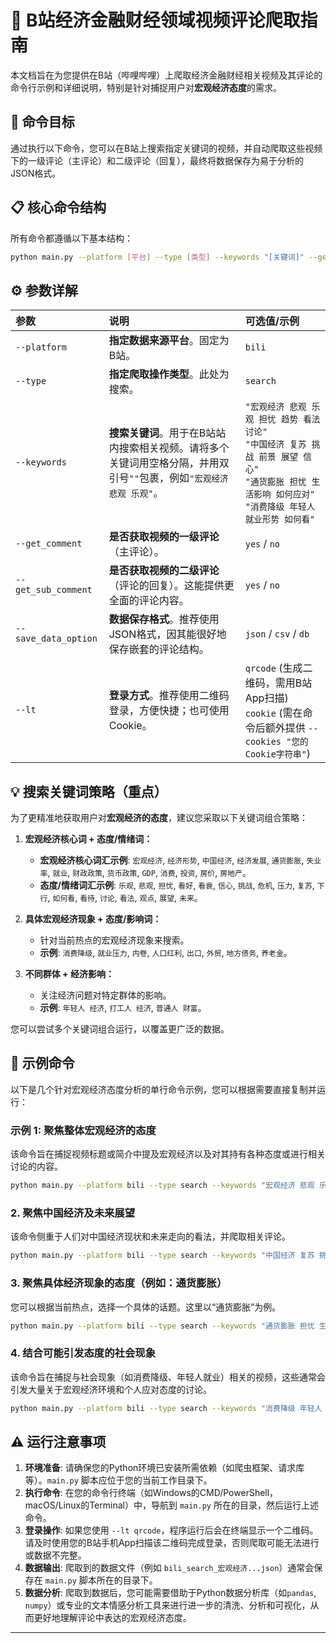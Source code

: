 # 📝 B站经济金融财经领域视频评论爬取指南

本文档旨在为您提供在B站（哔哩哔哩）上爬取经济金融财经相关视频及其评论的命令行示例和详细说明，特别是针对捕捉用户对**宏观经济态度**的需求。

## 🎯 命令目标

通过执行以下命令，您可以在B站上搜索指定关键词的视频，并自动爬取这些视频下的一级评论（主评论）和二级评论（回复），最终将数据保存为易于分析的JSON格式。

## 📋 核心命令结构

所有命令都遵循以下基本结构：

```bash
python main.py --platform [平台] --type [类型] --keywords "[关键词]" --get_comment [是否获取评论] --get_sub_comment [是否获取二级评论] --save_data_option [保存格式] --lt [登录方式]
```

## ⚙️ 参数详解

| 参数                     | 说明                                                         | 可选值/示例                                                  |
| :----------------------- | :----------------------------------------------------------- | :----------------------------------------------------------- |
| `--platform`             | **指定数据来源平台**。固定为B站。                            | `bili`                                                       |
| `--type`                 | **指定爬取操作类型**。此处为搜索。                           | `search`                                                     |
| `--keywords`             | **搜索关键词**。用于在B站站内搜索相关视频。请将多个关键词用空格分隔，并用双引号`""`包裹，例如`"宏观经济 悲观 乐观"`。 | `"宏观经济 悲观 乐观 担忧 趋势 看法 讨论"`<br/>`"中国经济 复苏 挑战 前景 展望 信心"`<br/>`"通货膨胀 担忧 生活影响 如何应对"`<br/>`"消费降级 年轻人 就业形势 如何看"` |
| `--get_comment`          | **是否获取视频的一级评论**（主评论）。                       | `yes` / `no`                                                 |
| `--get_sub_comment`      | **是否获取视频的二级评论**（评论的回复）。这能提供更全面的评论内容。 | `yes` / `no`                                                 |
| `--save_data_option`     | **数据保存格式**。推荐使用JSON格式，因其能很好地保存嵌套的评论结构。 | `json` / `csv` / `db`                                        |
| `--lt`                   | **登录方式**。推荐使用二维码登录，方便快捷；也可使用Cookie。 | `qrcode` (生成二维码，需用B站App扫描)<br/>`cookie` (需在命令后额外提供 `--cookies "您的Cookie字符串"`) |

## 💡 搜索关键词策略（重点）

为了更精准地获取用户对**宏观经济的态度**，建议您采取以下关键词组合策略：

1. **宏观经济核心词 + 态度/情绪词：**
    * **宏观经济核心词汇示例**: `宏观经济`, `经济形势`, `中国经济`, `经济发展`, `通货膨胀`, `失业率`, `就业`, `财政政策`, `货币政策`, `GDP`, `消费`, `投资`, `房价`, `房地产`。
    * **态度/情绪词汇示例**: `乐观`, `悲观`, `担忧`, `看好`, `看衰`, `信心`, `挑战`, `危机`, `压力`, `复苏`, `下行`, `如何看`, `看待`, `讨论`, `看法`, `观点`, `展望`, `未来`。

2. **具体宏观经济现象 + 态度/影响词：**
    * 针对当前热点的宏观经济现象来搜索。
    * **示例**: `消费降级`, `就业压力`, `内卷`, `人口红利`, `出口`, `外贸`, `地方债务`, `养老金`。

3. **不同群体 + 经济影响：**
    * 关注经济问题对特定群体的影响。
    * **示例**: `年轻人 经济`, `打工人 经济`, `普通人 财富`。

您可以尝试多个关键词组合运行，以覆盖更广泛的数据。

## 🎯 示例命令

以下是几个针对宏观经济态度分析的单行命令示例，您可以根据需要直接复制并运行：

### 示例 1: 聚焦整体宏观经济的态度

该命令旨在捕捉视频标题或简介中提及宏观经济以及对其持有各种态度或进行相关讨论的内容。

```bash
python main.py --platform bili --type search --keywords "宏观经济 悲观 乐观 担忧 趋势 看法 讨论" --get_comment yes --get_sub_comment yes --save_data_option json --lt qrcode
```

### 2. 聚焦中国经济及未来展望

该命令侧重于人们对中国经济现状和未来走向的看法，并爬取相关评论。

```bash
python main.py --platform bili --type search --keywords "中国经济 复苏 挑战 前景 展望 信心" --get_comment yes --get_sub_comment yes --save_data_option json --lt qrcode
```

### 3. 聚焦具体经济现象的态度（例如：通货膨胀）

您可以根据当前热点，选择一个具体的话题。这里以“通货膨胀”为例。

```bash
python main.py --platform bili --type search --keywords "通货膨胀 担忧 生活影响 如何应对" --get_comment yes --get_sub_comment yes --save_data_option json --lt qrcode
```

### 4. 结合可能引发态度的社会现象

该命令旨在捕捉与社会现象（如消费降级、年轻人就业）相关的视频，这些通常会引发大量关于宏观经济环境和个人应对态度的讨论。

```bash
python main.py --platform bili --type search --keywords "消费降级 年轻人 就业形势 如何看" --get_comment yes --get_sub_comment yes --save_data_option json --lt qrcode
```

## ⚠️ 运行注意事项

1. **环境准备**: 请确保您的Python环境已安装所需依赖（如爬虫框架、请求库等）。`main.py` 脚本应位于您的当前工作目录下。
2. **执行命令**: 在您的命令行终端（如Windows的CMD/PowerShell，macOS/Linux的Terminal）中，导航到 `main.py` 所在的目录，然后运行上述命令。
3. **登录操作**: 如果您使用 `--lt qrcode`，程序运行后会在终端显示一个二维码。请及时使用您的B站手机App扫描该二维码完成登录，否则爬取可能无法进行或数据不完整。
4. **数据输出**: 爬取到的数据文件（例如 `bili_search_宏观经济...json`）通常会保存在 `main.py` 脚本所在的目录下。
5. **数据分析**: 爬取到数据后，您可能需要借助于Python数据分析库（如`pandas`, `numpy`）或专业的文本情感分析工具来进行进一步的清洗、分析和可视化，从而更好地理解评论中表达的宏观经济态度。

---
